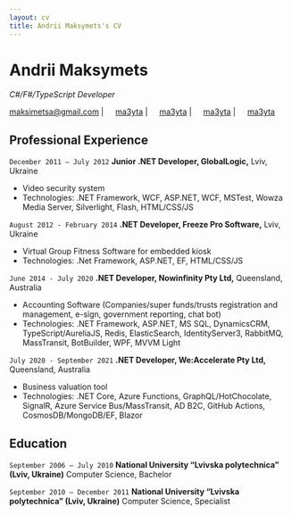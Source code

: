 ```yaml
---
layout: cv
title: Andrii Maksymets's CV
---
```

# Andrii Maksymets

_C#/F#/TypeScript Developer_ <br>

<a href="mailto:maksimetsa@gmail.com">maksimetsa@gmail.com</a>
|
<img src="https://raw.githubusercontent.com/FortAwesome/Font-Awesome/6.x/svgs/brands/linkedin.svg" width="13"> <a href="https://www.linkedin.com/in/ma3yta/">ma3yta</a>
|
<img src="https://raw.githubusercontent.com/FortAwesome/Font-Awesome/6.x/svgs/brands/telegram.svg" width="13"> <a href="https://t.me/ma3yta">ma3yta</a>
|
<img src="https://raw.githubusercontent.com/FortAwesome/Font-Awesome/6.x/svgs/brands/github.svg" width="13"> <a href="https://github.com/ma3yta/">ma3yta</a>
|
<img src="https://raw.githubusercontent.com/FortAwesome/Font-Awesome/6.x/svgs/brands/twitter.svg" width="13"> <a href="https://twitter.com/ma3yta/">ma3yta</a>

## Professional Experience

`December 2011 – July 2012` 
__Junior .NET Developer, GlobalLogic,__ Lviv, Ukraine

- Video security system
- Technologies: .NET Framework, WCF, ASP.NET, WCF, MSTest, Wowza Media Server, Silverlight, Flash,
HTML/CSS/JS

`August 2012 - February 2014` 
__.NET Developer, Freeze Pro Software,__ Lviv, Ukraine

- Virtual Group Fitness Software for embedded kiosk
- Technologies: .Net Framework, ASP.NET, EF, HTML/CSS/JS

`June 2014 - July 2020` 
__.NET Developer, Nowinfinity Pty Ltd,__ Queensland, Australia

- Accounting Software (Companies/super funds/trusts registration and management, e-sign, government reporting, chat bot)
- Technologies: .NET Framework, ASP.NET, MS SQL, DynamicsCRM, TypeScript/AureliaJS, Redis, ElasticSearch, IdentityServer3, RabbitMQ, MassTransit, BotBuilder, WPF, MVVM Light

`July 2020 - September 2021`
__.NET Developer, We:Accelerate Pty Ltd,__ Queensland, Australia

- Business valuation tool
- Technologies: .NET Core, Azure Functions, GraphQL/HotChocolate, SignalR, Azure Service Bus/MassTransit, AD B2C, GitHub
Actions, CosmosDB/MongoDB/EF, Blazor

## Education

`September 2006 – July 2010`
__National University “Lvivska polytechnica” (Lviv, Ukraine)__
Computer Science, Bachelor

`September 2010 – December 2011`
__National University “Lvivska polytechnica” (Lviv, Ukraine)__
Computer Science, Specialist
